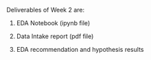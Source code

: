 Deliverables of Week 2 are:

1. EDA Notebook (ipynb file)

2. Data Intake report (pdf file)

3. EDA recommendation and hypothesis results

